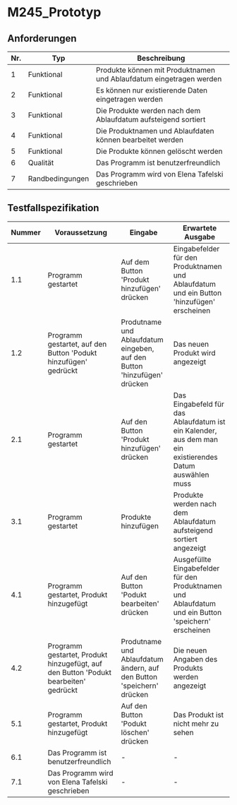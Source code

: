 # M245_Prototyp

## Anforderungen
Nr. |	Typ |	Beschreibung
--- | --- | ---
1	|	Funktional	|	Produkte können mit Produktnamen und Ablaufdatum eingetragen werden
2	|	Funktional	|	Es können nur existierende Daten eingetragen werden
3	|	Funktional	|	Die Produkte werden nach dem Ablaufdatum aufsteigend sortiert
4	|	Funktional	|	Die Produktnamen und Ablaufdaten können bearbeitet werden
5	|	Funktional	|	Die Produkte können gelöscht werden
6	|	Qualität	|	Das Programm ist benutzerfreundlich
7	|	Randbedingungen	|	Das Programm wird von Elena Tafelski geschrieben

## Testfallspezifikation
Nummer | Voraussetzung |	Eingabe |	Erwartete Ausgabe
--- | --- | --- | ---
1.1 |	Programm gestartet | Auf dem Button 'Produkt hinzufügen' drücken |	Eingabefelder für den Produktnamen und Ablaufdatum und ein Button 'hinzufügen' erscheinen
1.2 |	Programm gestartet, auf den Button 'Podukt hinzufügen' gedrückt | Produtname und Ablaufdatum eingeben, auf den Button 'hinzufügen' drücken |	Das neuen Produkt wird angezeigt
2.1 |	Programm gestartet | Auf den Button 'Produkt hinzufügen' drücken |	Das Eingabefeld für das Ablaufdatum ist ein Kalender, aus dem man ein existierendes Datum auswählen muss
3.1 |	Programm gestartet |	Produkte hinzufügen |	Produkte werden nach dem Ablaufdatum aufsteigend sortiert angezeigt
4.1 |	Programm gestartet, Produkt hinzugefügt |	Auf den Button 'Podukt bearbeiten' drücken |	Ausgefüllte Eingabefelder für den Produktnamen und Ablaufdatum und ein Button 'speichern' erscheinen
4.2 |	Programm gestartet, Produkt hinzugefügt, auf den Button 'Podukt bearbeiten' gedrückt | Produtname und Ablaufdatum ändern, auf den Button 'speichern' drücken |	Die neuen Angaben des Produkts werden angezeigt
5.1 |	Programm gestartet, Produkt hinzugefügt |	Auf den Button 'Podukt löschen' drücken |	Das Produkt ist nicht mehr zu sehen
6.1 | Das Programm ist benutzerfreundlich | - | -
7.1 | Das Programm wird von Elena Tafelski geschrieben | - | -

